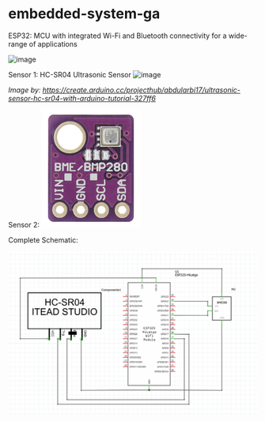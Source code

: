 # embedded-system-ga

ESP32: MCU with integrated Wi-Fi and Bluetooth connectivity for a wide-range of applications

![image](https://user-images.githubusercontent.com/72985725/191868491-5de2b650-dc6d-4b9d-a77f-36aa5810e63d.png)

Sensor 1: HC-SR04 Ultrasonic Sensor
![image](https://user-images.githubusercontent.com/72985725/191868588-2524b941-1770-4450-a39b-278848e45852.png)

*Image by: https://create.arduino.cc/projecthub/abdularbi17/ultrasonic-sensor-hc-sr04-with-arduino-tutorial-327ff6*

Sensor 2:
![image](./BMP280.png)

Complete Schematic:

![image](./schematic.png)